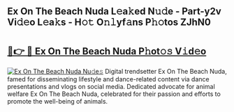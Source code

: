 ## Ex On The Beach Nuda L𝚎a𝚔ed N𝚞𝚍e - Part-y2v Vi𝚍𝚎o L𝚎a𝚔s - H𝚘𝚝 O𝚗𝚕yf𝚊ns P𝚑𝚘tos ZJhN0

# <h2><a href="http://kf5wsm.oniu.top/?m=Ex+On+The+Beach+Nuda">🔗👉 🔴 Ex On The Beach Nuda P𝚑ot𝚘𝚜 V𝚒d𝚎o</a></h2>

[![Ex On The Beach Nuda Nu𝚍e𝚜](https://i.imgur.com/0qMVB7G.gif)](http://kf5wsm.oniu.top/?m=Ex+On+The+Beach+Nuda)
Digital trendsetter Ex On The Beach Nuda, famed for disseminating lifestyle and dance-related content via dance presentations and vlogs on social media. Dedicated advocate for animal welfare Ex On The Beach Nuda, celebrated for their passion and efforts to promote the well-being of animals.  
